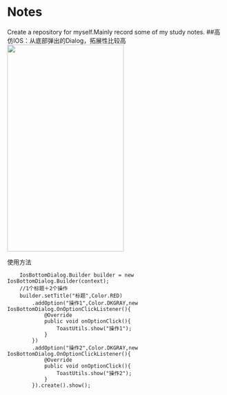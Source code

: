 # Notes
Create a repository for myself.Mainly record some of my study notes.
##高仿IOS：从底部弹出的Dialog，拓展性比较高
<img src="https://github.com/Elder-Wu/Notes/blob/master/gif/ios_bottom_dialog.gif?raw=true" width="270" height="480">

使用方法
```
    IosBottomDialog.Builder builder = new IosBottomDialog.Builder(context);
    //1个标题＋2个操作
    builder.setTitle("标题",Color.RED)
        .addOption("操作1",Color.DKGRAY,new IosBottomDialog.OnOptionClickListener(){
            @Override
            public void onOptionClick(){
                ToastUtils.show("操作1");
            }
        })
        .addOption("操作2",Color.DKGRAY,new IosBottomDialog.OnOptionClickListener(){
            @Override
            public void onOptionClick(){
                ToastUtils.show("操作2");
            }
        }).create().show();
```